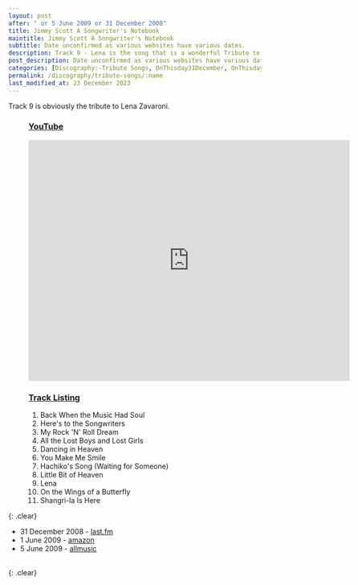```yaml
---
layout: post
after: " or 5 June 2009 or 31 December 2008"
title: Jimmy Scott A Songwriter's Notebook
maintitle: Jimmy Scott A Songwriter's Notebook
subtitle: Date unconfirmed as various websites have various dates.
description: Track 9 - Lena is the song that is a wonderful Tribute to Lena Zavaroni.
post_description: Date unconfirmed as various websites have various dates.
categories: [Discography:-Tribute Songs, OnThisday31December, OnThisday1June, OnThisday5June]
permalink: /discography/tribute-songs/:name
last_modified_at: 23 December 2023
---
```


Track 9 is obviously the tribute to Lena Zavaroni.

<figure class="fig1">
<h3 id="youtube"><a href="#youtube">YouTube</a></h3>
<div class="responsive-video"><iframe width="640px" height="480px" src="https://www.youtube.com/embed/QLaspFaye3A?rel=0&amp;showinfo=1" frameborder="0" allowfullscreen=""></iframe></div>
</figure>

<figure class="fig2">
<h3 id="track-listing"><a href="#track-listing">Track Listing</a></h3>
<ol>
<li>Back When the Music Had Soul</li>
<li>Here's to the Songwriters</li>
<li>My Rock 'N' Roll Dream</li>
<li>All the Lost Boys and Lost Girls</li>
<li>Dancing in Heaven</li>
<li>You Make Me Smile</li>
<li>Hachiko's Song (Waiting for Someone)</li>
<li>Little Bit of Heaven</li>
<li>Lena</li>
<li>On the Wings of a Butterfly</li>
<li>Shangri-la Is Here</li>
</ol>
</figure>

{: .clear}

* 31 December 2008 - [last.fm](https://www.last.fm/music/Jimmy+Scott/A+Songwriter%27s+Notebook)
* 1 June 2009 - [amazon](https://www.amazon.co.uk/Songwriters-Notebook-Jimmy-Scott/dp/B002F17FNC)
* 5 June 2009 - [allmusic](https://www.allmusic.com/album/release/a-songwriters-notebook-mr0002292754)


<br />{: .clear}

